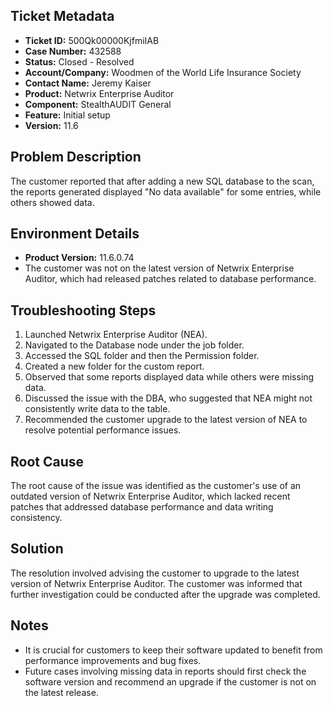 ## Ticket Metadata
- **Ticket ID:** 500Qk00000KjfmiIAB
- **Case Number:** 432588
- **Status:** Closed - Resolved
- **Account/Company:** Woodmen of the World Life Insurance Society
- **Contact Name:** Jeremy Kaiser
- **Product:** Netwrix Enterprise Auditor
- **Component:** StealthAUDIT General
- **Feature:** Initial setup
- **Version:** 11.6

## Problem Description
The customer reported that after adding a new SQL database to the scan, the reports generated displayed "No data available" for some entries, while others showed data.

## Environment Details
- **Product Version:** 11.6.0.74
- The customer was not on the latest version of Netwrix Enterprise Auditor, which had released patches related to database performance.

## Troubleshooting Steps
1. Launched Netwrix Enterprise Auditor (NEA).
2. Navigated to the Database node under the job folder.
3. Accessed the SQL folder and then the Permission folder.
4. Created a new folder for the custom report.
5. Observed that some reports displayed data while others were missing data.
6. Discussed the issue with the DBA, who suggested that NEA might not consistently write data to the table.
7. Recommended the customer upgrade to the latest version of NEA to resolve potential performance issues.

## Root Cause
The root cause of the issue was identified as the customer's use of an outdated version of Netwrix Enterprise Auditor, which lacked recent patches that addressed database performance and data writing consistency.

## Solution
The resolution involved advising the customer to upgrade to the latest version of Netwrix Enterprise Auditor. The customer was informed that further investigation could be conducted after the upgrade was completed.

## Notes
- It is crucial for customers to keep their software updated to benefit from performance improvements and bug fixes.
- Future cases involving missing data in reports should first check the software version and recommend an upgrade if the customer is not on the latest release.